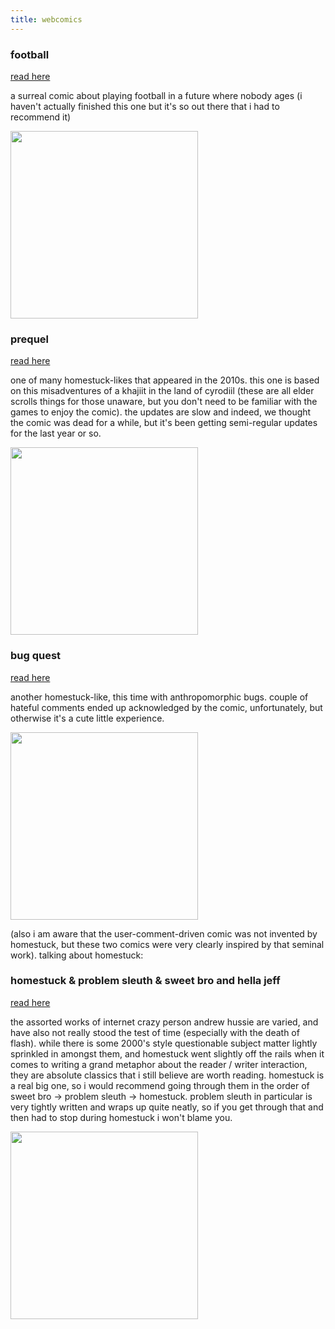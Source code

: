 ```yaml
---
title: webcomics
---
```


### football
[read here](https://www.sbnation.com/a/17776-football)

a surreal comic about playing football in a future where nobody ages (i haven't actually finished this one but it's so out there that i had to recommend it) 

<a href="https://www.sbnation.com/a/17776-football"><img src="https://cdn.vox-cdn.com/uploads/chorus_asset/file/8768073/goodmorning2.jpg" height="300px"></a>

### prequel
[read here](https://www.prequeladventure.com/2011/03/prequel-begin/)

one of many homestuck-likes that appeared in the 2010s. this one is based on this misadventures of a khajiit in the land of cyrodiil (these are all elder scrolls things for those unaware, but you don't need to be familiar with the games to enjoy the comic). the updates are slow and indeed, we thought the comic was dead for a while, but it's been getting semi-regular updates for the last year or so.

<a href="https://www.prequeladventure.com/2011/03/prequel-begin/"><img src="https://www.prequeladventure.com/this/shipleave.gif" height="300px"></a>

### bug quest
[read here](https://bug-quest.tumblr.com/post/103002341490)

another homestuck-like, this time with anthropomorphic bugs. couple of hateful comments ended up acknowledged by the comic, unfortunately, but otherwise it's a cute little experience.

<a href="https://bug-quest.tumblr.com/post/103002341490"><img src="https://64.media.tumblr.com/82cbb1a4b85952b23c24b39f6a1ed117/tumblr_ng0rrkvqEi1u41ffqo2_1280.gifv" height="300px"></a>

(also i am aware that the user-comment-driven comic was not invented by homestuck, but these two comics were very clearly inspired by that seminal work). talking about homestuck:

### homestuck & problem sleuth & sweet bro and hella jeff
[read here](https://bambosh.dev/unofficial-homestuck-collection/index.html)

the assorted works of internet crazy person andrew hussie are varied, and have also not really stood the test of time (especially with the death of flash). while there is some 2000's style questionable subject matter lightly sprinkled in amongst them, and homestuck went slightly off the rails when it comes to writing a grand metaphor about the reader / writer interaction, they are absolute classics that i still believe are worth reading. homestuck is a real big one, so i would recommend going through them in the order of sweet bro -> problem sleuth -> homestuck. problem sleuth in particular is very tightly written and wraps up quite neatly, so if you get through that and then had to stop during homestuck i won't blame you.

<a href="https://bambosh.dev/unofficial-homestuck-collection/index.html"><img src="https://www.homestuck.com/storydata/sweet/archive/001.jpg
" height="300px"></a>